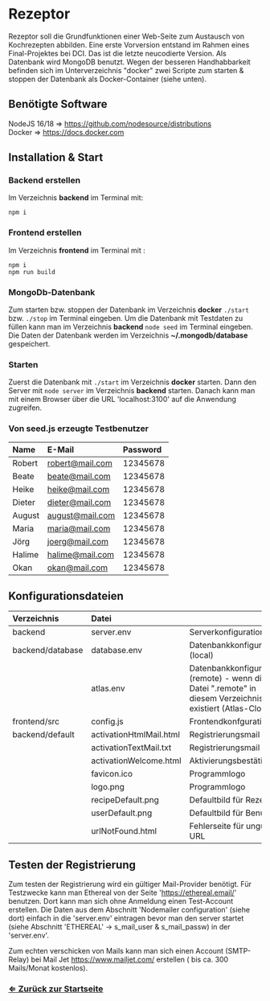 # Rezeptor
Rezeptor soll die Grundfunktionen einer Web-Seite zum Austausch von Kochrezepten abbilden. Eine erste Vorversion entstand im Rahmen eines Final-Projektes bei DCI. Das ist die letzte neucodierte Version. Als Datenbank wird MongoDB benutzt. Wegen der besseren Handhabbarkeit befinden sich im Unterverzeichnis "docker" zwei Scripte zum starten & stoppen der Datenbank als Docker-Container (siehe unten).

## Benötigte Software
NodeJS 16/18 => https://github.com/nodesource/distributions \
Docker 	=> https://docs.docker.com

## Installation & Start
### Backend erstellen
Im Verzeichnis **backend** im Terminal mit:
```
npm i
```

### Frontend erstellen
Im Verzeichnis **frontend** im Terminal mit :
```
npm i
npm run build
```
### MongoDb-Datenbank
Zum starten bzw. stoppen der Datenbank im Verzeichnis **docker** `./start` bzw. `./stop` im Terminal eingeben.
Um die Datenbank mit Testdaten zu füllen kann man im Verzeichnis **backend** `node seed` im Terminal eingeben.
Die Daten der Datenbank werden im Verzeichnis **~/.mongodb/database** gespeichert.

### Starten
Zuerst die Datenbank mit `./start` im Verzeichnis **docker** starten.
Dann den Server mit `node server` im Verzeichnis **backend** starten.
Danach kann man mit einem Browser über die URL 'localhost:3100'
auf die Anwendung zugreifen.

### Von seed.js erzeugte Testbenutzer

| Name | E-Mail | Password |
| :------------ | :------------ | :------------ |
| Robert | robert@mail.com | 12345678
| Beate | beate@mail.com | 12345678
| Heike | heike@mail.com | 12345678
| Dieter | dieter@mail.com | 12345678
| August | august@mail.com | 12345678
| Maria | maria@mail.com | 12345678
| Jörg | joerg@mail.com | 12345678
| Halime | halime@mail.com | 12345678
| Okan | okan@mail.com | 12345678

## Konfigurationsdateien
| Verzeichnis  |Datei   |   |
| :------------ | :------------ | :------------ |
|  backend | server.env  | Serverkonfiguration
|  backend/database |   database.env| Datenbankkonfiguration (local)
|   | atlas.env  | Datenbankkonfiguration (remote) - wenn die Datei ".remote" in diesem Verzeichnis existiert (Atlas-Cloud)
|  frontend/src | config.js  | Frontendkonfguration
|  backend/default | activationHtmlMail.html  | Registrierungsmail
|  | activationTextMail.txt | Registrierungsmail
|  | activationWelcome.html | Aktivierungsbestätigung
|  | favicon.ico | Programmlogo
|  | logo.png | Programmlogo
|  | recipeDefault.png | Defaultbild für Rezepte
|  | userDefault.png | Defaultbild für Benutzer
|  | urlNotFound.html | Fehlerseite für ungültige URL

## Testen der Registrierung
Zum testen der Registrierung wird ein gültiger Mail-Provider benötigt. Für Testzwecke kann man Ethereal von der Seite 'https://ethereal.email/' benutzen. Dort kann man sich ohne Anmeldung einen Test-Account erstellen.
Die Daten aus dem Abschnitt 'Nodemailer configuration' (siehe dort) einfach in die 'server.env' eintragen bevor man den server startet (siehe Abschnitt 'ETHEREAL' -> s_mail_user & s_mail_passw) in der 'server.env'.

Zum echten verschicken von Mails kann man sich einen Account (SMTP-Relay) bei Mail Jet https://www.mailjet.com/ erstellen ( bis ca. 300 Mails/Monat kostenlos).



### [&lArr;&nbsp;Zur&uuml;ck zur Startseite](http://greenberrys.github.io)





